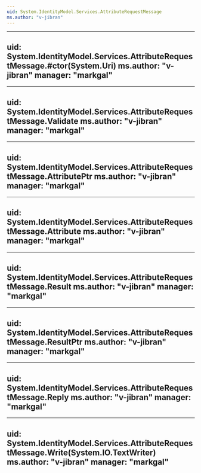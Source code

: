 ```yaml
---
uid: System.IdentityModel.Services.AttributeRequestMessage
ms.author: "v-jibran"
---
```


---
uid: System.IdentityModel.Services.AttributeRequestMessage.#ctor(System.Uri)
ms.author: "v-jibran"
manager: "markgal"
---

---
uid: System.IdentityModel.Services.AttributeRequestMessage.Validate
ms.author: "v-jibran"
manager: "markgal"
---

---
uid: System.IdentityModel.Services.AttributeRequestMessage.AttributePtr
ms.author: "v-jibran"
manager: "markgal"
---

---
uid: System.IdentityModel.Services.AttributeRequestMessage.Attribute
ms.author: "v-jibran"
manager: "markgal"
---

---
uid: System.IdentityModel.Services.AttributeRequestMessage.Result
ms.author: "v-jibran"
manager: "markgal"
---

---
uid: System.IdentityModel.Services.AttributeRequestMessage.ResultPtr
ms.author: "v-jibran"
manager: "markgal"
---

---
uid: System.IdentityModel.Services.AttributeRequestMessage.Reply
ms.author: "v-jibran"
manager: "markgal"
---

---
uid: System.IdentityModel.Services.AttributeRequestMessage.Write(System.IO.TextWriter)
ms.author: "v-jibran"
manager: "markgal"
---

